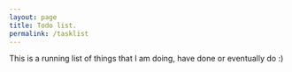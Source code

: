 ```yaml
---
layout: page
title: Todo list.
permalink: /tasklist
---
```


This is a running list of things that I am doing, have done or eventually do :)

<!-- - [ ] Fix the C++ lambda post.
- [ ] Study SELinux in Android.
- [ ] Create a new Android system service.
- [ ] Create a new HAL service.
- [ ] Create a new Android FUSE.
- [ ] Revise linear programing, CPLex and python.
- [ ] Revise counting and probability problems.
- [ ] Revise traveling saleman problem (TSP) and vehicle routing problem (VRP).
- [ ] Reading a book a month:
	- [ ] C++ Concurrency in Action by Anthony Williams (December 2020.)
- [x] Write a post on the sieve of Eratosthenes algorithm.
- [ ] Parallel the sieve of Eratosthenes algorithm.
- [ ] Detect memory leak in C++ using AddressSanitizer -->
